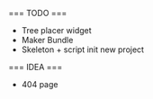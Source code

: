 === TODO ===

- Tree placer widget
- Maker Bundle
- Skeleton + script init new project

=== IDEA ===
- 404 page